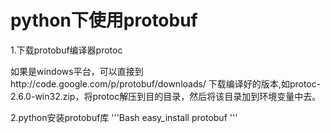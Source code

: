 python下使用protobuf
====
1.下载protobuf编译器protoc<br/>
<p>如果是windows平台，可以直接到http://code.google.com/p/protobuf/downloads/ 下载编译好的版本,如protoc-2.6.0-win32.zip，将protoc解压到目的目录，然后将该目录加到环境变量中去。</p>

2.python安装protobuf库
    '''Bash
    easy_install protobuf
    '''

